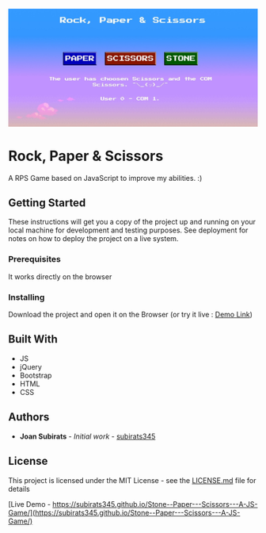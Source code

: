 ![Screenshot](assets/SPS-JS-Gamejpg.jpg)

# Rock, Paper & Scissors

A RPS Game based on JavaScript to improve my abilities. :)

## Getting Started

These instructions will get you a copy of the project up and running on your local machine for development and testing purposes. See deployment for notes on how to deploy the project on a live system.

### Prerequisites

It works directly on the browser

### Installing

Download the project and open it on the Browser (or try it live : [Demo Link]([https://link](https://subirats345.github.io/Stone--Paper---Scissors---A-JS-Game/)))

## Built With

* JS
* jQuery
* Bootstrap
* HTML
* CSS

## Authors

* **Joan Subirats** - *Initial work* - [subirats345](https://github.com/subirats345)

## License

This project is licensed under the MIT License - see the [LICENSE.md](LICENSE.md) file for details


[Live Demo - https://subirats345.github.io/Stone--Paper---Scissors---A-JS-Game/](https://subirats345.github.io/Stone--Paper---Scissors---A-JS-Game/)

